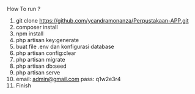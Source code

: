 How To run ?

1. git clone https://github.com/ycandramonanza/Perpustakaan-APP.git 
2. composer install
3. npm install 
4. php artisan key:generate
5. buat file .env dan konfigurasi database
6. php artisan config:clear
6. php artisan migrate
7. php artisan db:seed
8. php artisan serve 
9. email:  admin@gmail.com
   pass: q1w2e3r4
10. Finish

